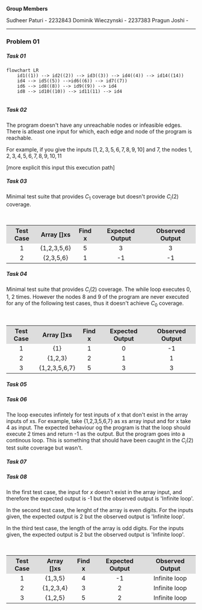**Group Members**

Sudheer Paturi - 2232843
Dominik Wieczynski - 2237383
Pragun Joshi - 

---

### Problem 01

##### Task 01
```mermaid
flowchart LR
	id1((1)) --> id2((2)) --> id3((3)) --> id4((4)) --> id14((14))
	id4 --> id5((5)) -->id6((6)) --> id7((7))
	id6 --> id8((8)) --> id9((9)) --> id4
	id8 --> id10((10)) --> id11(11) --> id4
	
```

##### Task 02

The program doesn't have any unreachable nodes or infeasible edges. There is atleast one input for which, each edge and node of the program is reachable. 

For example, if you give the inputs $[1,2,3,5,6,7,8,9,10]$ and $7$, the nodes $1,2,3,4,5,6,7,8,9,10,11$ 

[more explicit this input this execution path] 

##### Task 03
Minimal test suite that provides $C_1$ coverage but doesn't provide $C_i(2)$ coverage.
<table style="text-align:center; width:100%;">  
  <tr style="background-color: #dddddd;">  
    <th style="text-align:center">Test Case</th>  
    <th style="text-align:center">Array []xs</th>  
    <th style="text-align:center">Find x</th>  
    <th style="text-align:center">Expected Output</th>
    <th style="text-align:center">Observed Output</th>
  </tr>  
  <tr style="text-align:center; width:100%;">  
    <td>1</td>  
    <td>{1,2,3,5,6}</td>  
    <td>5</td> 
    <td>3</td>
    <td>3</td>  
  </tr>   
  <tr style="text-align:center; width:100%;">  
    <td>2</td>  
    <td>{2,3,5,6}</td>  
    <td>1</td> 
    <td>-1</td>
    <td>-1</td> 
  </tr>   
</table>

##### Task 04
Minimal test suite that provides $C_i(2)$ coverage. The while loop executes 0, 1, 2 times. However the nodes 8 and 9 of the program are never executed for any of the following test cases, thus it doesn't achieve $C_0$ coverage.
<table style="text-align:center; width:100%;">  
  <tr style="background-color: #dddddd;">  
    <th style="text-align:center">Test Case</th>  
    <th style="text-align:center">Array []xs</th>  
    <th style="text-align:center">Find x</th>  
    <th style="text-align:center">Expected Output</th>
    <th style="text-align:center">Observed Output</th>
  </tr>  
  <tr style="text-align:center; width:100%;">  
    <td>1</td>  
    <td>{1}</td>  
    <td>1</td> 
    <td>0</td>
    <td>-1</td>  
  </tr>
  <tr style="text-align:center; width:100%;">  
    <td>2</td>  
    <td>{1,2,3}</td>  
    <td>2</td> 
    <td>1</td>
    <td>1</td>  
  </tr>
  <tr style="text-align:center; width:100%;">  
    <td>3</td>  
    <td>{1,2,3,5,6,7}</td>  
    <td>5</td> 
    <td>3</td>
    <td>3</td>  
  </tr>    
</table>

##### Task 05

##### Task 06

The loop executes infintely for test inputs of x that don't exist in the array inputs of xs. For example, take {1,2,3,5,6,7} as xs array input and for x take 4 as input. The expected behaviour og the program is that the loop should execute 2 times and return -1 as the output. But the program goes into a continous loop. This is something that should have been caught in the $C_i(2)$ test suite coverage but wasn't. 

##### Task 07

##### Task 08

In the first test case, the input for $x$ doesn't exist in the array input, and therefore the expected output is -1 but the observed output is 'Infinite loop'.

In the second test case, the lenght of the array is even digits. For the inputs given, the expected output is 2 but the observed output is 'Infinite loop'.

In the third test case, the length of the array is odd digits. For the inputs given, the expected output is 2 but the observed output is 'Infinite loop'.
<table style="text-align:center; width:100%;">  
  <tr style="background-color: #dddddd;">  
    <th style="text-align:center">Test Case</th>  
    <th style="text-align:center">Array []xs</th>  
    <th style="text-align:center">Find x</th>  
    <th style="text-align:center">Expected Output</th>
    <th style="text-align:center">Observed Output</th>
  </tr>  
  <tr style="text-align:center; width:100%;">  
    <td>1</td>  
    <td>{1,3,5}</td>  
    <td>4</td> 
    <td>-1</td>
    <td>Infinite loop</td>  
  </tr>
  <tr style="text-align:center; width:100%;">  
    <td>2</td>  
    <td>{1,2,3,4}</td>  
    <td>3</td> 
    <td>2</td>
    <td>Infinite loop</td>  
  </tr>
  <tr style="text-align:center; width:100%;">  
    <td>3</td>  
    <td>{1,2,5}</td>  
    <td>5</td> 
    <td>2</td>
    <td>Infinite loop</td>  
  </tr>    
</table>
